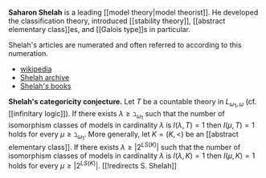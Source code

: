 __Saharon Shelah__ is a leading [[model theory|model theorist]]. He developed the classification theory, introduced [[stability theory]], [[abstract elementary class]]es, and [[Galois type]]s in particular. 

Shelah's articles are numerated and often referred to according to this numeration.

* [wikipedia](http://en.wikipedia.org/wiki/Saharon_Shelah)
* [Shelah archive](http://shelah.logic.at)
* [Shelah's books](http://shelah.logic.at/books.html)

__Shelah's categoricity conjecture.__ Let $T$ be a countable theory in $L_{\omega_1,\omega}$ (cf. [[infinitary logic]]). If there exists $\lambda\geq\beth_{\omega_1}$ such that the number of isomorphism classes of models in cardinality $\lambda$ is $I(\lambda,T) = 1$ then $I(\mu,T) = 1$ holds for every
$\mu\geq\beth_{\omega_1}$. More generally, let  $K = (K,\lt)$ be an [[abstract elementary class]]. If there exists $\lambda\geq|2^{LS(K)}|$ such that the number of isomorphism classes of models in cardinality $\lambda$ is $I(\lambda,K) = 1$ then $I(\mu,K) = 1$ holds for every
$\mu\geq|2^{LS(K)}|$. 
[[!redirects S. Shelah]]